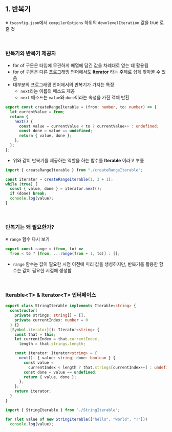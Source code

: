## 1. 반복기

※ `tsconfig.json`에서 `compilerOptions` 하위의 `downlevelIteration` 값을 true 로 줄 것

<br>

### 반복기와 반복기 제공자

- for of 구문은 타입에 무관하게 배열에 담긴 값을 차례대로 얻는 데 활용됨
- for of 구문은 다른 프로그래밍 언어에서도 **Iterator** 라는 주제로 쉽게 찾아볼 수 있음
- 대부분의 프로그래밍 언어에서의 반복기가 가지는 특징
  - `next`라는 이름의 메소드 제공
  - `next` 메소드는 `value`와 `done`이라는 속성을 가진 객체 반환

```ts
export const createRangeIterable = (from: number, to: number) => {
  let currentValue = from;
  return {
    next() {
      const value = currentValue < to ? currentValue++ : undefined;
      const done = value == undefined;
      return { value, done };
    },
  };
};
```

- 위와 같이 반복기를 제공하는 역할을 하는 함수를 **Iterable** 이라고 부름

```ts
import { createRangeIterable } from "./createRangeIterable";

const iterator = createRangeIterable(1, 3 + 1);
while (true) {
  const { value, done } = iterator.next();
  if (done) break;
  console.log(value);
}
```

<br>

### 반복기는 왜 필요한가?

※ `range` 함수 다시 보기

```ts
export const range = (from, to) =>
  from < to ? [from, ...range(from + 1, to)] : [];
```

- `range` 함수는 값이 필요한 시점 이전에 미리 값을 생성하지만, 반복기를 활용한 함수는 값이 필요한 시점에 생성함

<br>

### Iterable\<T> & Iterator\<T> 인터페이스

```ts
export class StringIterable implements Iterable<string> {
  constructor(
    private strings: string[] = [],
    private currentIndex: number = 0
  ) {}
  [Symbol.iterator](): Iterator<string> {
    const that = this;
    let currentIndex = that.currentIndex,
      length = that.strings.length;

    const iterator: Iterator<string> = {
      next(): { value: string; done: boolean } {
        const value =
          currentIndex < length ? that.strings[currentIndex++] : undefined;
        const done = value == undefined;
        return { value, done };
      },
    };
    return iterator;
  }
}
```

```ts
import { StringIterable } from "./StringIterable";

for (let value of new StringIterable(["hello", "world", "!"]))
  console.log(value);
```
